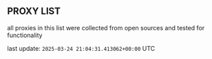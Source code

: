 ## PROXY LIST

all proxies in this list were collected from open sources and tested for functionality

last update: `2025-03-24 21:04:31.413062+00:00` UTC